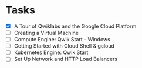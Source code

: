 # Tasks

- [x] A Tour of Qwiklabs and the Google Cloud Platform
- [ ] Creating a Virtual Machine
- [ ] Compute Engine: Qwik Start - Windows
- [ ] Getting Started with Cloud Shell & gcloud
- [ ] Kubernetes Engine: Qwik Start
- [ ] Set Up Network and HTTP Load Balancers
